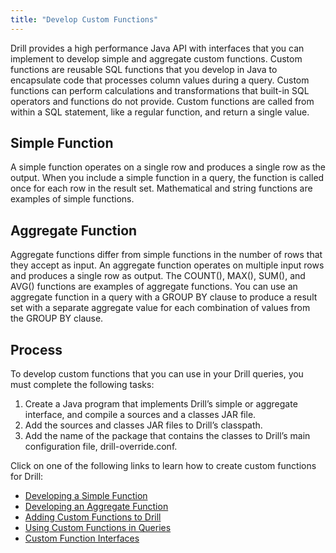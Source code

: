 ```yaml
---
title: "Develop Custom Functions"
---
```


Drill provides a high performance Java API with interfaces that you can
implement to develop simple and aggregate custom functions. Custom functions
are reusable SQL functions that you develop in Java to encapsulate code that
processes column values during a query. Custom functions can perform
calculations and transformations that built-in SQL operators and functions do
not provide. Custom functions are called from within a SQL statement, like a
regular function, and return a single value.

## Simple Function

A simple function operates on a single row and produces a single row as the
output. When you include a simple function in a query, the function is called
once for each row in the result set. Mathematical and string functions are
examples of simple functions.

## Aggregate Function

Aggregate functions differ from simple functions in the number of rows that
they accept as input. An aggregate function operates on multiple input rows
and produces a single row as output. The COUNT(), MAX(), SUM(), and AVG()
functions are examples of aggregate functions. You can use an aggregate
function in a query with a GROUP BY clause to produce a result set with a
separate aggregate value for each combination of values from the GROUP BY
clause.

## Process

To develop custom functions that you can use in your Drill queries, you must
complete the following tasks:

  1. Create a Java program that implements Drill’s simple or aggregate interface, and compile a sources and a classes JAR file.
  2. Add the sources and classes JAR files to Drill’s classpath.
  3. Add the name of the package that contains the classes to Drill’s main configuration file, drill-override.conf. 

Click on one of the following links to learn how to create custom functions
for Drill:

  * [Developing a Simple Function](/confluence/display/DRILL/Developing+a+Simple+Function)
  * [Developing an Aggregate Function](/confluence/display/DRILL/Developing+an+Aggregate+Function)
  * [Adding Custom Functions to Drill](/confluence/display/DRILL/Adding+Custom+Functions+to+Drill)
  * [Using Custom Functions in Queries](/confluence/display/DRILL/Using+Custom+Functions+in+Queries)
  * [Custom Function Interfaces](/confluence/display/DRILL/Custom+Function+Interfaces)